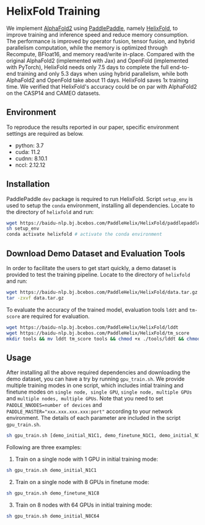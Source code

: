 # HelixFold Training

We implement [AlphaFold2](https://doi.org/10.1038/s41586-021-03819-2) using [PaddlePaddle](https://github.com/paddlepaddle/paddle), namely [HelixFold](https://arxiv.org/abs/2207.05477), to improve training and inference speed and reduce memory consumption. The performance is improved by operator fusion, tensor fusion, and hybrid parallelism computation, while the memory is optimized through Recompute, BFloat16, and memory read/write in-place. Compared with the original AlphaFold2 (implemented with Jax) and OpenFold (implemented with PyTorch), HelixFold needs only 7.5 days to complete the full end-to-end training and only 5.3 days when using hybrid parallelism, while both AlphaFold2 and OpenFold take about 11 days. HelixFold saves 1x training time. We verified that HelixFold's accuracy could be on par with AlphaFold2 on the CASP14 and CAMEO datasets.

## Environment

To reproduce the results reported in our paper, specific environment settings are required as below. 

- python: 3.7
- cuda: 11.2
- cudnn: 8.10.1
- nccl: 2.12.12

## Installation
PaddlePaddle `dev` package is required to run HelixFold. Script `setup_env` is used to setup the `conda` environment, installing all dependencies. Locate to the directory of `helixfold` and run:
```bash
wget https://baidu-nlp.bj.bcebos.com/PaddleHelix/HelixFold/paddlepaddle_gpu-0.0.0-cp37-cp37m-linux_x86_64.whl
sh setup_env
conda activate helixfold # activate the conda environment
```

## Download Demo Dataset and Evaluation Tools
In order to facilitate the users to get start quickly, a demo dataset is provided to test the training pipeline. Locate to the directory of `helixfold` and run:
```bash
wget https://baidu-nlp.bj.bcebos.com/PaddleHelix/HelixFold/data.tar.gz
tar -zxvf data.tar.gz
```

To evaluate the accuracy of the trained model, evaluation tools `lddt` and `tm-score` are required for evaluation.
```bash
wget https://baidu-nlp.bj.bcebos.com/PaddleHelix/HelixFold/lddt
wget https://baidu-nlp.bj.bcebos.com/PaddleHelix/HelixFold/tm_score
mkdir tools && mv lddt tm_score tools && chmod +x ./tools/lddt && chmod +x ./tools/tm_score
```

## Usage
After installing all the above required dependencies and downloading the demo dataset, you can have a try by running `gpu_train.sh`. We provide multiple training modes in one script, which includes intial training and finetune modes on `single node, single GPU`, `single node, multiple GPUs` and `multiple nodes, multiple GPUs`. Note that you need to set `PADDLE_NNODES=number of devices` and `PADDLE_MASTER="xxx.xxx.xxx.xxx:port"` according to your network environment. The details of each parameter are included in the script `gpu_train.sh`.

```bash
sh gpu_train.sh [demo_initial_N1C1, demo_finetune_N1C1, demo_initial_N1C8, demo_finetune_N1C8, demo_initial_N8C64, demo_finetune_N8C64]
```

Following are three examples:

1. Train on a single node with 1 GPU in initial training mode:
```bash
sh gpu_train.sh demo_initial_N1C1
```

2. Train on a single node with 8 GPUs in finetune mode:
```bash
sh gpu_train.sh demo_finetune_N1C8
```

3. Train on 8 nodes with 64 GPUs in initial training mode:
```bash
sh gpu_train.sh demo_initial_N8C64
```
